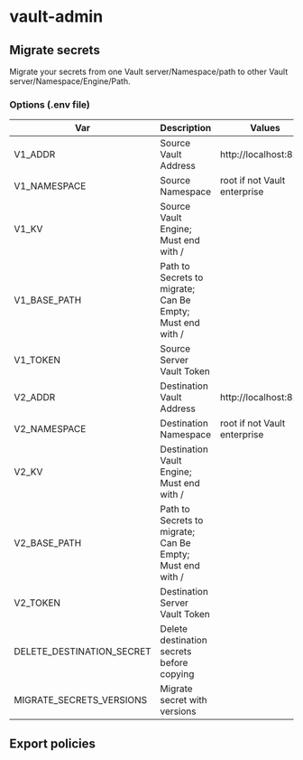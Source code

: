 # vault-admin

## Migrate secrets

Migrate your secrets from one Vault server/Namespace/path to other Vault server/Namespace/Engine/Path.

### Options (.env file)

| Var | Description | Values |
|-|-|-|
| V1_ADDR | Source Vault Address | http://localhost:8200 |
| V1_NAMESPACE | Source Namespace | root if not Vault enterprise |
| V1_KV | Source Vault Engine; Must end with / | 
| V1_BASE_PATH | Path to Secrets to migrate; Can Be Empty; Must end with / | 
| V1_TOKEN | Source Server Vault Token
| V2_ADDR | Destination Vault Address | http://localhost:8200 |
| V2_NAMESPACE | Destination Namespace | root if not Vault enterprise |
| V2_KV | Destination Vault Engine; Must end with / | 
| V2_BASE_PATH | Path to Secrets to migrate; Can Be Empty; Must end with / | 
| V2_TOKEN | Destination Server Vault Token | 
| DELETE_DESTINATION_SECRET | Delete destination secrets before copying |
| MIGRATE_SECRETS_VERSIONS | Migrate secret with versions | 

## Export policies